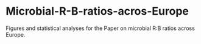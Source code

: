 # Microbial-R-B-ratios-acros-Europe
Figures and statistical analyses for the Paper on microbial R:B ratios across Europe. 
